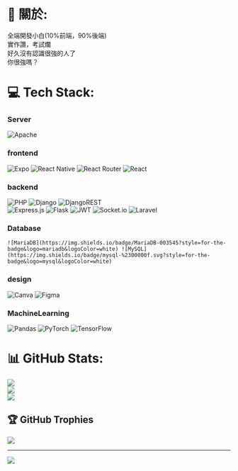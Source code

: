 # 💫 關於:
全端開發小白(10%前端，90%後端)<br>實作讚，考試爛<br>好久沒有認識很強的人了<br>你很強嗎？


# 💻 Tech Stack:
### Server
![Apache](https://img.shields.io/badge/apache-%23D42029.svg?style=for-the-badge&logo=apache&logoColor=white) 
### frontend
![Expo](https://img.shields.io/badge/expo-1C1E24?style=for-the-badge&logo=expo&logoColor=#D04A37) ![React Native](https://img.shields.io/badge/react_native-%2320232a.svg?style=for-the-badge&logo=react&logoColor=%2361DAFB) ![React Router](https://img.shields.io/badge/React_Router-CA4245?style=for-the-badge&logo=react-router&logoColor=white) ![React](https://img.shields.io/badge/react-%2320232a.svg?style=for-the-badge&logo=react&logoColor=%2361DAFB)
### backend
 ![PHP](https://img.shields.io/badge/php-%23777BB4.svg?style=for-the-badge&logo=php&logoColor=white) 
 ![Django](https://img.shields.io/badge/django-%23092E20.svg?style=for-the-badge&logo=django&logoColor=white) ![DjangoREST](https://img.shields.io/badge/DJANGO-REST-ff1709?style=for-the-badge&logo=django&logoColor=white&color=ff1709&labelColor=gray)  
 ![Express.js](https://img.shields.io/badge/express.js-%23404d59.svg?style=for-the-badge&logo=express&logoColor=%2361DAFB) 
 ![Flask](https://img.shields.io/badge/flask-%23000.svg?style=for-the-badge&logo=flask&logoColor=white)
 ![JWT](https://img.shields.io/badge/JWT-black?style=for-the-badge&logo=JSON%20web%20tokens)
 ![Socket.io](https://img.shields.io/badge/Socket.io-black?style=for-the-badge&logo=socket.io&badgeColor=010101)   ![Laravel](https://img.shields.io/badge/laravel-%23FF2D20.svg?style=for-the-badge&logo=laravel&logoColor=white)
### Database
    ![MariaDB](https://img.shields.io/badge/MariaDB-003545?style=for-the-badge&logo=mariadb&logoColor=white) ![MySQL](https://img.shields.io/badge/mysql-%2300000f.svg?style=for-the-badge&logo=mysql&logoColor=white)
### design 
![Canva](https://img.shields.io/badge/Canva-%2300C4CC.svg?style=for-the-badge&logo=Canva&logoColor=white) ![Figma](https://img.shields.io/badge/figma-%23F24E1E.svg?style=for-the-badge&logo=figma&logoColor=white)
### MachineLearning
 ![Pandas](https://img.shields.io/badge/pandas-%23150458.svg?style=for-the-badge&logo=pandas&logoColor=white) ![PyTorch](https://img.shields.io/badge/PyTorch-%23EE4C2C.svg?style=for-the-badge&logo=PyTorch&logoColor=white) ![TensorFlow](https://img.shields.io/badge/TensorFlow-%23FF6F00.svg?style=for-the-badge&logo=TensorFlow&logoColor=white)
# 📊 GitHub Stats:
![](https://github-readme-stats.vercel.app/api?username=NameCallBob&theme=radical&hide_border=false&include_all_commits=true&count_private=true)<br/>
![](https://github-readme-streak-stats.herokuapp.com/?user=NameCallBob&theme=radical&hide_border=false)<br/>
![](https://github-readme-stats.vercel.app/api/top-langs/?username=NameCallBob&theme=radical&hide_border=false&include_all_commits=true&count_private=true&layout=compact)

## 🏆 GitHub Trophies
![](https://github-profile-trophy.vercel.app/?username=NameCallBob&theme=radical&no-frame=false&no-bg=true&margin-w=4)


---
[![](https://visitcount.itsvg.in/api?id=NameCallBob&icon=0&color=0)](https://visitcount.itsvg.in)

<!-- Proudly created with GPRM ( https://gprm.itsvg.in ) -->
